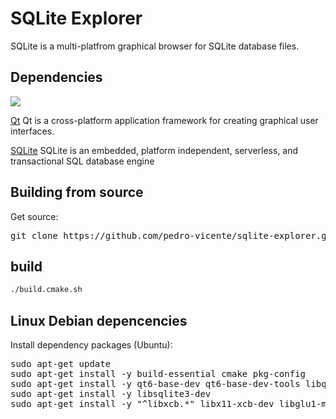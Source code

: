 SQLite Explorer
====================

SQLite is a multi-platfrom graphical browser for SQLite database files.


Dependencies
------------

<img src="https://cloud.githubusercontent.com/assets/6119070/13334137/231ea0f8-dbd0-11e5-8546-8a409d80aa6d.png">

[Qt](http://www.qt.io/)
Qt is a cross-platform application framework for creating graphical user interfaces.
<br /> 

[SQLite](https://www.sqlite.org/)
SQLite is an embedded, platform independent, serverless, and transactional SQL database engine
<br /> 

Building from source
------------

Get source:
<pre>
git clone https://github.com/pedro-vicente/sqlite-explorer.git
</pre>

## build

```bash
./build.cmake.sh
```

## Linux Debian depencencies

Install dependency packages (Ubuntu):
<pre>
sudo apt-get update
sudo apt-get install -y build-essential cmake pkg-config
sudo apt-get install -y qt6-base-dev qt6-base-dev-tools libqt6sql6-dev
sudo apt-get install -y libsqlite3-dev
sudo apt-get install -y "^libxcb.*" libx11-xcb-dev libglu1-mesa-dev libxrender-dev libxi-dev libgl1-mesa-dev
</pre>






